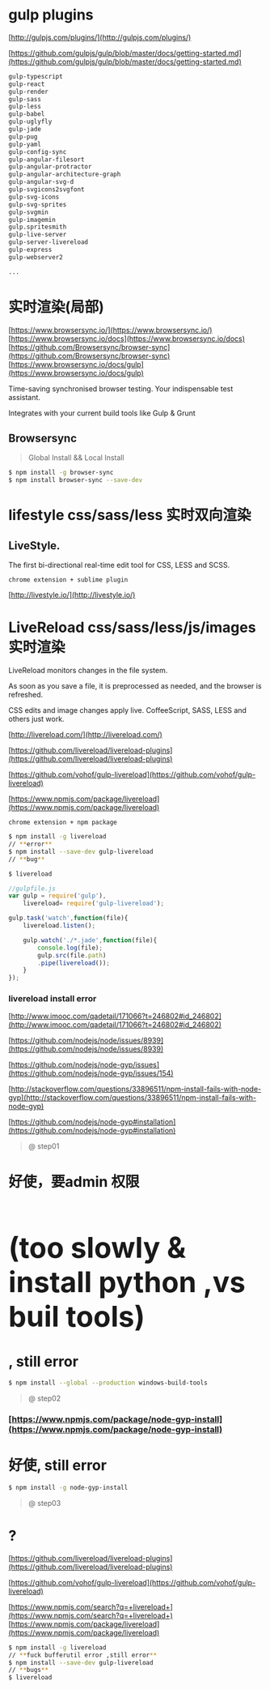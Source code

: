 # gulp plugins 

[http://gulpjs.com/plugins/](http://gulpjs.com/plugins/)  

[https://github.com/gulpjs/gulp/blob/master/docs/getting-started.md](https://github.com/gulpjs/gulp/blob/master/docs/getting-started.md)

```sh
gulp-typescript
gulp-react
gulp-render
gulp-sass
gulp-less
gulp-babel
gulp-uglyfly
gulp-jade
gulp-pug
gulp-yaml
gulp-config-sync
gulp-angular-filesort
gulp-angular-protractor
gulp-angular-architecture-graph
gulp-angular-svg-d
gulp-svgicons2svgfont
gulp-svg-icons
gulp-svg-sprites
gulp-svgmin
gulp-imagemin
gulp.spritesmith
gulp-live-server
gulp-server-livereload
gulp-express
gulp-webserver2

...
``` 
#  实时渲染(局部)
[https://www.browsersync.io/](https://www.browsersync.io/) 
[https://www.browsersync.io/docs](https://www.browsersync.io/docs) 
[https://github.com/Browsersync/browser-sync](https://github.com/Browsersync/browser-sync)
[https://www.browsersync.io/docs/gulp](https://www.browsersync.io/docs/gulp) 

Time-saving synchronised browser testing.
Your indispensable test assistant.

Integrates with your current build tools like Gulp & Grunt
## Browsersync 

> Global Install && Local Install

```sh
$ npm install -g browser-sync
$ npm install browser-sync --save-dev
``` 



# lifestyle css/sass/less  实时双向渲染

## LiveStyle. 
The first bi-directional real-time edit tool for CSS, LESS and SCSS.

```code
chrome extension + sublime plugin
``` 

 
[http://livestyle.io/](http://livestyle.io/)


# LiveReload   css/sass/less/js/images  实时渲染

LiveReload monitors changes in the file system. 

As soon as you save a file, it is preprocessed as needed, and the browser is refreshed.

CSS edits and image changes apply live. CoffeeScript, SASS, LESS and others just work.

[http://livereload.com/](http://livereload.com/)  

[https://github.com/livereload/livereload-plugins](https://github.com/livereload/livereload-plugins) 

[https://github.com/vohof/gulp-livereload](https://github.com/vohof/gulp-livereload)

[https://www.npmjs.com/package/livereload](https://www.npmjs.com/package/livereload)

```code
chrome extension + npm package

``` 


```sh
$ npm install -g livereload 
// **error**
$ npm install --save-dev gulp-livereload
// **bug**

$ livereload 
``` 

```js
//gulpfile.js
var gulp = require('gulp'),
	livereload= require('gulp-livereload');

gulp.task('watch',function(file){
	livereload.listen();

	gulp.watch('./*.jade',function(file){
		console.log(file);
		gulp.src(file.path)
		.pipe(livereload());
	}
});

``` 




### livereload install error

[http://www.imooc.com/qadetail/171066?t=246802#id_246802](http://www.imooc.com/qadetail/171066?t=246802#id_246802)

[https://github.com/nodejs/node/issues/8939](https://github.com/nodejs/node/issues/8939) 

[https://github.com/nodejs/node-gyp/issues](https://github.com/nodejs/node-gyp/issues/154) 

[http://stackoverflow.com/questions/33896511/npm-install-fails-with-node-gyp](http://stackoverflow.com/questions/33896511/npm-install-fails-with-node-gyp) 

[https://github.com/nodejs/node-gyp#installation](https://github.com/nodejs/node-gyp#installation)


> @ step01  

# **好使，要admin 权限 <h1>(too slowly & install python ,vs buil tools)</h1> , still error**
```sh
$ npm install --global --production windows-build-tools
``` 

> @ step02  

### [https://www.npmjs.com/package/node-gyp-install](https://www.npmjs.com/package/node-gyp-install)

# **好使, still error**
```sh
$ npm install -g node-gyp-install
``` 
> @ step03  

# ?
[https://github.com/livereload/livereload-plugins](https://github.com/livereload/livereload-plugins) 

[https://github.com/vohof/gulp-livereload](https://github.com/vohof/gulp-livereload)

[https://www.npmjs.com/search?q=+livereload+](https://www.npmjs.com/search?q=+livereload+)
[https://www.npmjs.com/package/livereload](https://www.npmjs.com/package/livereload)


```sh
$ npm install -g livereload  
// **fuck bufferutil error ,still error**
$ npm install --save-dev gulp-livereload
// **bugs**
$ livereload 
``` 